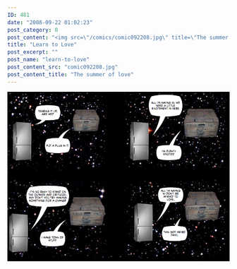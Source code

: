 ```yaml
---
ID: 481
date: "2008-09-22 01:02:23"
post_category: 0
post_content: "<img src=\"/comics/comic092208.jpg\" title=\"The summer of love\" />"
title: "Learn to Love"
post_excerpt: ""
post_name: "learn-to-love"
post_content_src: "comic092208.jpg"
post_content_title: "The summer of love"
---
```



[![The summer of love](/comics-hi-res/comic092208.jpg)](/comics-hi-res/comic092208.jpg "The summer of love")
